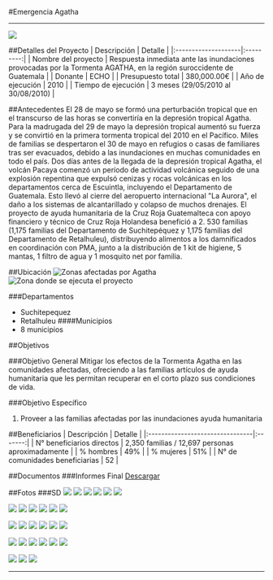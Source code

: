 #Emergencia Agatha
- - - - - - - - - - - - - - - - - - - - - - - - - - - - - - - - - - -

![](p09-agatha/portada.jpg)

##Detalles del Proyecto
| Descripción         | Detalle   |
|:--------------------|:---------:|
| Nombre del proyecto | Respuesta inmediata ante las inundaciones provocadas por la Tormenta AGATHA, en la región suroccidente de Guatemala |
| Donante             | ECHO |
| Presupuesto total   | 380,000.00€ |
| Año de ejecución    | 2010 |
| Tiempo de ejecución | 3 meses (29/05/2010 al 30/08/2010) |


##Antecedentes
El 28 de mayo se formó una perturbación tropical que en el transcurso de las horas se convertiría en la depresión tropical Agatha. Para la madrugada del 29 de mayo la depresión tropical aumentó su fuerza y se convirtió en la primera tormenta tropical del 2010 en el Pacífico. Miles de familias se despertaron el 30 de mayo en refugios o casas de familiares tras ser evacuados, debido a las inundaciones en muchas comunidades en todo el país. Dos días antes de la llegada de la depresión tropical Agatha, el volcán Pacaya comenzó un período de actividad volcánica seguido de una explosión repentina que expulsó cenizas y rocas volcánicas en los departamentos cerca de Escuintla, incluyendo el Departamento de Guatemala. Esto llevó al cierre del aeropuerto internacional "La Aurora", el daño a los sistemas de alcantarillado y colapso de muchos drenajes. El proyecto de ayuda humanitaria de la Cruz Roja Guatemalteca con apoyo financiero y técnico de Cruz Roja Holandesa benefició a 2. 530 familias (1,175 familias del Departamento de Suchitepéquez y 1,175 familias del Departamento de Retalhuleu), distribuyendo alimentos a los damnificados en coordinación con PMA, junto a la distribución de 1 kit de higiene, 5 mantas, 1 filtro de agua y 1 mosquito net por familia. 

##Ubicación
![Zonas afectadas por Agatha](p09-agatha/areas_afectadas.png)
![Zona donde se ejecuta el proyecto](p09-agatha/areas_accion.jpg)

###Departamentos
* Suchitepequez
* Retalhuleu
####Municipios
* 8 municipios

##Objetivos

###Objetivo General
Mitigar los efectos de la Tormenta Agatha en las comunidades afectadas, ofreciendo a las familias artículos de ayuda humanitaria que les permitan recuperar en el corto plazo sus condiciones de vida.

###Objetivo Específico
1. Proveer a las familias  afectadas por las inundaciones ayuda humanitaria

##Beneficiarios
| Descripción                     | Detalle |
|:--------------------------------|:-------:|
| N° beneficiarios directos       | 2,350 familias / 12,697 personas aproximadamente |
| % hombres                       | 49% |
| % mujeres                       | 51% |
| N° de comunidades beneficiarias | 52 |

##Documentos
###Informes Final
<a class="media {}" href="proyectos/p09-agatha/2-informes/final_narrative_report.pdf"></a>
<a class="descarga-pdf" href="p09-agatha/2-informes/final_narrative_report.pdf">Descargar</a>

##Fotos
###SD
![](p09-agatha/6-fotografias/001.jpg)
![](p09-agatha/6-fotografias/002.jpg)
![](p09-agatha/6-fotografias/003.jpg)
![](p09-agatha/6-fotografias/004.jpg)
![](p09-agatha/6-fotografias/005.jpg)
![](p09-agatha/6-fotografias/006.jpg)

![](p09-agatha/6-fotografias/007.jpg)
![](p09-agatha/6-fotografias/008.jpg)
![](p09-agatha/6-fotografias/009.jpg)
![](p09-agatha/6-fotografias/010.jpg)
![](p09-agatha/6-fotografias/011-venecia.jpg)
![](p09-agatha/6-fotografias/012.jpg)

![](p09-agatha/6-fotografias/013-pa.jpg)
![](p09-agatha/6-fotografias/014.jpg)
![](p09-agatha/6-fotografias/015.jpg)
![](p09-agatha/6-fotografias/016-centro.jpg)
![](p09-agatha/6-fotografias/018.jpg)
![](p09-agatha/6-fotografias/019.jpg)

![](p09-agatha/6-fotografias/020-centro.jpg)
![](p09-agatha/6-fotografias/021.jpg)
![](p09-agatha/6-fotografias/022.jpg)
![](p09-agatha/6-fotografias/023.jpg)
![](p09-agatha/6-fotografias/024-pa.jpg)
![](p09-agatha/6-fotografias/025.jpg)

![](p09-agatha/6-fotografias/026.jpg)
![](p09-agatha/6-fotografias/027.jpg)
![](p09-agatha/6-fotografias/028.jpg)

- - - - - - - - - - - - - - - - - - - - - - - - - - - - - - - - - - -

[p01]: proyectos/p01.md	"Programa para el Desarrollo"
[p02]: proyectos/p02.md	"Cooperación Holandesa para Ayuda en Centroamérica -CHACA-"
[p03]: proyectos/p03.md	"Atención a la salud preventiva, agua y saneamiento en 12 comunidades de Alta Verapaz, Guatemala"
[p04]: proyectos/p04.md	"Fortalecimiento de las Capacidades para la mitigación de desastres en el Municipio de Cobán y 30 comunidades de la cuenca del Río Chixoy"
[p05]: proyectos/p05.md	"Reduciendo los Riesgos en Comunidades Vulnerables del  Municipio de Santo Domingo, Departamento de Suchitepéquez, Guatemala"
[p06]: proyectos/p06.md	"Fortaleciendo capacidades ante los riesgos de Cambio Climático en el Oriente de Guatemala"
[p07]: proyectos/p07.md	"Reducción de Vulnerabilidades ante los efectos del Cambio Climático en Guatemala, Fase II"
[p08]: proyectos/p08.md	"Trabajando juntos podemos reducir los riesgos en las comunidades vulnerables de Champerico y Retalhuleu, Guatemala"
[p09]: proyectos/p09.md	"Respuesta inmediata ante las inundaciones provocadas por la Tormenta AGATHA, en la región suroccidente de Guatemala"
[p10]: proyectos/p10.md	"Fortaleciendo la Resiliencia de las comunidades ante los efectos de los desastres en parcelamiento La Máquina, Suchitepéquez y Retalhuleu"
[p11]: proyectos/p11.md	"Reducción del riesgo de desastres incrementados por el Cambio Climático"
[p12]: proyectos/p12.md	"Respuesta Inmediata a los efectos de los sismos en el departamento de Santa Rosa, Guatemala"
[p13]: proyectos/p13.md	"Aumentando la resiliencia ante los desastres en el departamento del Peten, Guatemala"
[p14]: proyectos/p14.md	"Mejorando la Salud Materno Neonatal de Comunidades Vulnerables de San Marcos, Guatemala"

<script type="text/javascript">$('.media').media();</script>